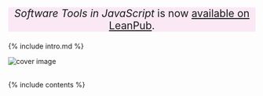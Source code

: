 ---
---

<div align="center" style="font-size: 150%; background-color: #fae8f5">
  <p>
    <em>Software Tools in JavaScript</em>
    is now <a href="https://stjs.tech/">available on LeanPub</a>.
  </p>
</div>

{% include intro.md %}

<div class="centered">
  <img src="{{ site.cover_image | relative_url }}" alt="cover image" />
</div>

<br/>

{% include contents %}
